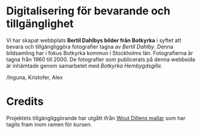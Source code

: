 # Digitalisering för bevarande och tillgänglighet

Vi har skapat webbplats **Bertil Dahlbys bilder från Botkyrka** i syftet att bevara och tillgängliggöra fotografier tagna av *Bertil Dahlby*. Denna bildsamling har i fokus Botkyrka kommun i Stockholms län. 
Fotografierna är tagna från 1960 till 2000. De fotografier som publicerats på denna webbsida är inhämtade genom samarbetet med *Botkyrka Hembygdsgille*.

/Inguna, Kristofer, Alex

# Credits

Projektets tillgängliggörande har utgått ifrån [Wout Dillens mallar](https://github.com/SSLIS/DCHM-template/tree/main) som har
tagits fram inom ramen för kursen. 
